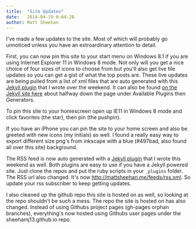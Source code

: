 ```yaml
---
title:  "Site Updates"
date:   2014-04-19 0:04:28
author: Matt Sheehan
---
```


I've made a few updates to the site. Most of which will probably go unnoticed unless you have an extroardinary attention to detail.

First, you can now pin this site to your start menu on Windows 8.1 if you are using Internet Explorer 11 in Windows 8 mode. Not only will you get a nice choice of four sizes of icons to choose from but you'll also get live tile updates so you can get a gist of what the top posts are. These live updates are being pulled from a list of xml files that are auto generated with this [Jekyll plugin](https://github.com/sheehamj13/jekyll-live-tiles) that I wrote over the weekend. It can also be found [on the Jekyll site here](http://jekyllrb.com/docs/plugins/) about halfway down the page under Available Plugins then Generators.

To pin this site to your homescreen open up IE11 in Windows 8 mode and click favorites (the star), then pin (the pushpin).

If you have an iPhone you can pin the site to your home screen and also be greeted with new icons (my initials) as well. I found a really easy way to export different size png's from inkscape with a blue (#497bad, also found all over this site) background.

The RSS feed is now auto generated with a [Jekyll plugin](https://github.com/sheehamj13/jekyll-rss-feed) that I wrote this weekend as well. Both plugins are easy to use if you have a Jekyll powered site. Just clone the repos and put the ruby scripts in your <code>_plugins</code> folder. The RSS url also changed. It's now http://mattsheehan.me/feeds/rss.xml. So update your rss subscriber to keep getting updates.

I also cleaned up the github repo this site is hosted on as well, so looking at the repo shouldn't be such a mess. The repo the site is hosted on has also changed. Instead of using Githubs project pages (gh-pages orphan branches), everything's now hosted using Githubs user pages under the sheehamj13.github.io repo.
